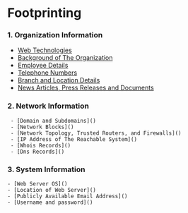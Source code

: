# Footprinting 
### 1. Organization Information
  
   - [Web Technologies]()
   - [Background of The Organization]()
   - [Employee Details]()
   - [Telephone Numbers]()
   - [Branch and Location Details]()
   - [News Articles, Press Releases and Documents]()




### 2. Network Information

     - [Domain and Subdomains]()
     - [Network Blocks]()
     - [Network Topology, Trusted Routers, and Firewalls]()
     - [IP Address of The Reachable System]()
     - [Whois Records]()
     - [Dns Records]()



### 3. System Information

    - [Web Server OS]()
    - [Location of Web Server]()
    - [Publicly Available Email Address]()
    - [Username and password]()

